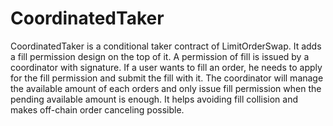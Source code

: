 # CoordinatedTaker

CoordinatedTaker is a conditional taker contract of LimitOrderSwap. It adds a fill permission design on the top of it. A permission of fill is issued by a coordinator with signature. If a user wants to fill an order, he needs to apply for the fill permission and submit the fill with it. The coordinator will manage the available amount of each orders and only issue fill permission when the pending available amount is enough. It helps avoiding fill collision and makes off-chain order canceling possible.
